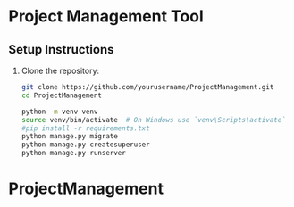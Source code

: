 # Project Management Tool

## Setup Instructions

1. Clone the repository:
   ```bash
   git clone https://github.com/yourusername/ProjectManagement.git
   cd ProjectManagement

   python -m venv venv
   source venv/bin/activate  # On Windows use `venv\Scripts\activate`
   #pip install -r requirements.txt
   python manage.py migrate
   python manage.py createsuperuser
   python manage.py runserver
# ProjectManagement
